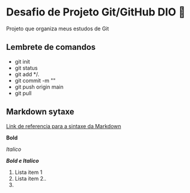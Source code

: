 # Desafio de Projeto Git/GitHub DIO 🦾

Projeto que organiza meus estudos de Git

## Lembrete de comandos

- git init
- git status
- git add */.
- git commit -m ""
- git push origin main
- git pull 

## Markdown sytaxe 
[Link de referencia para a sintaxe da Markdown](https://www.markdownguide.org/basic-syntax/)

**Bold**

_Italico_

***Bold e Italico***


1. Lista item 1
2. Lista item 2..
3. 
